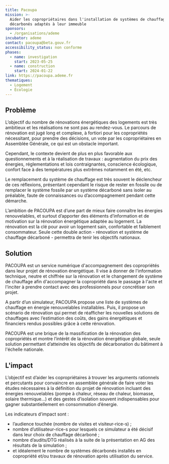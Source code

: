 ```yaml
---
title: Pacoupa
mission: >-
  Aider les copropriétaires dans l'installation de systèmes de chauffage
  décarbonés adaptés à leur immeuble 
sponsors:
  - /organisations/ademe
incubator: ademe
contact: pacoupa@beta.gouv.fr
accessibility_status: non conforme
phases:
  - name: investigation
    start: 2023-05-25
  - name: construction
    start: 2024-01-22
link: https://pacoupa.ademe.fr
thematiques:
  - Logement
  - Écologie
---
```

## Problème

L’objectif du nombre de rénovations énergétiques des logements est très ambitieux et les réalisations ne sont pas au rendez-vous. Le parcours de rénovation est jugé long et complexe, à fortiori pour les copropriétés nécessitant, pour prendre des décisions, un vote par les copropriétaires en Assemblée Générale, ce qui est un obstacle important. 

Cependant, le contexte devient de plus en plus favorable aux questionnements et à la réalisation de travaux : augmentation du prix des énergies, réglementations et lois contraignantes, conscience écologique, confort face à des températures plus extrêmes notamment en été, etc. 

Le remplacement du système de chauffage est très souvent le déclencheur de ces réflexions, présentant cependant le risque de rester en fossile ou de remplacer le système fossile par un système décarboné sans isoler au préalable, faute de connaissances ou d’accompagnement pendant cette démarche.

L’ambition de PACOUPA est d’une part de mieux faire connaître les énergies renouvelables, et surtout d’apporter des éléments d’information et de motivation sur la rénovation énergétique adaptée au logement. La rénovation est la clé pour avoir un logement sain, confortable et faiblement consommateur. Seule cette double action - rénovation et système de chauffage décarboné - permettra de tenir les objectifs nationaux.

## Solution

PACOUPA est un service numérique d'accompagnement des copropriétés dans leur projet de rénovation énergétique. Il vise à donner de l'information technique, neutre et chiffrée sur la rénovation et le changement de système de chauffage afin d'accompagner la copropriété dans le passage à l'acte et l'inciter à prendre contact avec des professionnels pour concrétiser son projet.

A partir d’un simulateur, PACOUPA propose une liste de systèmes de chauffage en énergie renouvelables installables. Puis, il propose un scénario de rénovation qui permet de réafficher les nouvelles solutions de chauffages avec l’estimation des coûts, des gains énergétiques et financiers rendus possibles grâce à cette rénovation.

PACOUPA est une brique de la massification de la rénovation des copropriétés et montre l’intérêt de la rénovation énergétique globale, seule solution permettant d’atteindre les objectifs de décarbonation du bâtiment à l'échelle nationale.


## L'impact

L’objectif est d’aider les copropriétaires à trouver les arguments rationnels et percutants pour convaincre en assemblée générale de faire voter les études nécessaires à la définition du projet de rénovation incluant des énergies renouvelables (pompe à chaleur, réseau de chaleur, biomasse, solaire thermique…) et des gestes d’isolation souvent indispensables pour gagner substantiellement en consommation d’énergie.

Les indicateurs d’impact sont : 

- l’audience touchée (nombre de visites et visiteur-rice-s) ;
- nombre d’utilisateur-rice-s pour lesquels ce simulateur a été décisif dans leur choix de chauffage décarboné ;
- nombre d’audits/DTG réalisés à la suite de la présentation en AG des résultats de la simulation ;
- et idéalement le nombre de systèmes décarbonés installés en copropriété et/ou travaux de rénovation après utilisation du service.